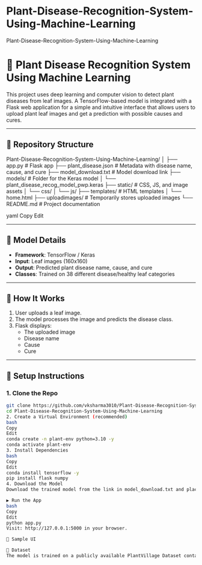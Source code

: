 # Plant-Disease-Recognition-System-Using-Machine-Learning
Plant-Disease-Recognition-System-Using-Machine-Learning

# 🌿 Plant Disease Recognition System Using Machine Learning

This project uses deep learning and computer vision to detect plant diseases from leaf images. A TensorFlow-based model is integrated with a Flask web application for a simple and intuitive interface that allows users to upload plant leaf images and get a prediction with possible causes and cures.

---

## 📁 Repository Structure

Plant-Disease-Recognition-System-Using-Machine-Learning/
│
├── app.py # Flask app
├── plant_disease.json # Metadata with disease name, cause, and cure
├── model_download.txt # Model download link
├── models/ # Folder for the Keras model
│ └── plant_disease_recog_model_pwp.keras
├── static/ # CSS, JS, and image assets
│ └── css/
│ └── js/
├── templates/ # HTML templates
│ └── home.html
├── uploadimages/ # Temporarily stores uploaded images
└── README.md # Project documentation

yaml
Copy
Edit

---

## 🧠 Model Details

- **Framework**: TensorFlow / Keras
- **Input**: Leaf images (160x160)
- **Output**: Predicted plant disease name, cause, and cure
- **Classes**: Trained on 38 different disease/healthy leaf categories

---

## 🚀 How It Works

1. User uploads a leaf image.
2. The model processes the image and predicts the disease class.
3. Flask displays:
   - The uploaded image
   - Disease name
   - Cause
   - Cure

---

## 🔧 Setup Instructions

### 1. Clone the Repo

```bash
git clone https://github.com/vksharma3010/Plant-Disease-Recognition-System-Using-Machine-Learning.git
cd Plant-Disease-Recognition-System-Using-Machine-Learning
2. Create a Virtual Environment (recommended)
bash
Copy
Edit
conda create -n plant-env python=3.10 -y
conda activate plant-env
3. Install Dependencies
bash
Copy
Edit
conda install tensorflow -y
pip install flask numpy
4. Download the Model
Download the trained model from the link in model_download.txt and place it inside the models/ folder.

▶️ Run the App
bash
Copy
Edit
python app.py
Visit: http://127.0.0.1:5000 in your browser.

📸 Sample UI

📄 Dataset
The model is trained on a publicly available PlantVillage Dataset containing thousands of leaf images across various plant species and diseases.


